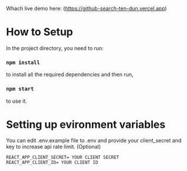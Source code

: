 Whach live demo here: (https://github-search-ten-dun.vercel.app)

# How to Setup 

In the project directory, you need to run:

### `npm install`

to install all the required dependencies and then run,

### `npm start`

to use it.

# Setting up evironment variables

  You can edit .env.example file to .env and provide your client_secret and key to increase api rate limit. (Optional)
 
  ```REACT_APP_CLIENT_SECRET= YOUR CLIENT SECRET``` \
  ```REACT_APP_CLIENT_ID= YOUR CLIENT ID``` 
